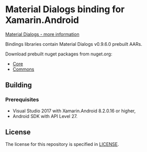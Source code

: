 # Material Dialogs binding for Xamarin.Android

[Material Dialogs - more information](https://github.com/afollestad/material-dialogs)

Bindings libraries contain Material Dialogs v0.9.6.0 prebuilt AARs.

Download prebuilt nuget packages from nuget.org:
* [Core](https://www.nuget.org/packages/AFollestad.MaterialDialogs.Core/)
* [Commons](https://www.nuget.org/packages/AFollestad.MaterialDialogs.Commons/)

## Building

### Prerequisites

- Visual Studio 2017 with Xamarin.Android 8.2.0.16 or higher,
- Android SDK with API Level 27.

## License

The license for this repository is specified in [LICENSE](LICENSE).
